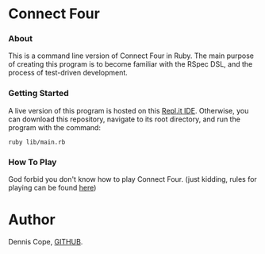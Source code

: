 # Connect Four
### About
This is a command line version of Connect Four in Ruby. The main purpose of creating this program is to become familiar with the RSpec DSL, and the process of test-driven development.

### Getting Started
A live version of this program is hosted on this [Repl.it IDE](https://repl.it/@coped/connect-four). Otherwise, you can download this repository, navigate to its root directory, and run the program with the command:
```
ruby lib/main.rb
```

### How To Play
God forbid you don't know how to play Connect Four. (just kidding, rules for playing can be found [here](https://en.wikipedia.org/wiki/Connect_Four))

# Author
Dennis Cope, [GITHUB](https://github.com/coped).